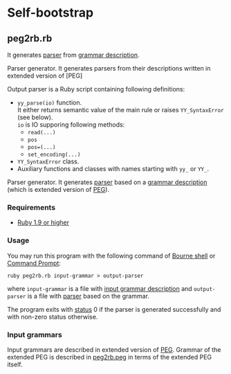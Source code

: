 Self-bootstrap
==============

<a id="peg2rb.rb"/> peg2rb.rb
-----------------------------

It generates [parser](#output-parser) from [grammar description](#input-grammar).








































Parser generator. It generates parsers from their descriptions written in extended version of [PEG]



Output parser is a Ruby script containing following definitions:

* `yy_parse(io)` function.<br/>
  It either returns semantic value of the main rule or raises `YY_SyntaxError` (see below).<br/>
  `io` is IO supporing following methods:
  * `read(...)`
  * `pos`
  * `pos=(...)`
  * `set_encoding(...)`
* `YY_SyntaxError` class.
* Auxiliary functions and classes with names starting with `yy_` or `YY_`.













































Parser generator. It generates [parser](#output-parser) based on a [grammar description](#input-grammar) (which is extended version of [PEG](http://en.wikipedia.org/wiki/Parsing_expression_grammar)).

### Requirements ###

* [Ruby 1.9 or higher](http://ruby-lang.org)

### Usage ###

You may run this program with the following command of [Bourne shell](http://en.wikipedia.org/wiki/Bourne_shell) or [Command Prompt](http://en.wikipedia.org/wiki/CMD.EXE_%28Windows%29):

    ruby peg2rb.rb input-grammar > output-parser

where `input-grammar` is a file with [input grammar description](#input-grammar) and `output-parser` is a file with [parser](#output-parser) based on the grammar.

The program exits with [status](http://en.wikipedia.org/wiki/Exit_status) 0 if the parser is generated successfully and with non-zero status otherwise.

### <a id="input-grammar"/> Input grammars ###

Input grammars are described in extended version of [PEG](http://en.wikipedia.org/wiki/Parsing_expression_grammar). Grammar of the extended PEG is described in [peg2rb.peg](#peg2rb.peg) in terms of the extended PEG itself.